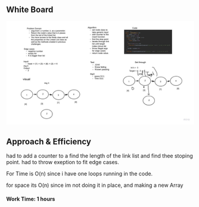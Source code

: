 ## White Board

![Link array from kth](./img/whiteboard%20(1).jpg)

## Approach & Efficiency

had to add a counter to a find the length of the link list and find thee stoping point. had to throw exeption to fit edge cases.

For Time is O(n) since i have one loops running in the code.

for space its O(n) since im not doing it in place, and making a new Array

#### Work Time: 1 hours
